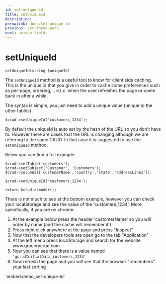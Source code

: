 ```yaml
---
id: set-unique-id
title: setUniqueId
description: 
permalink: docs/set-unique-id
previous: set-theme-path
next: unique-fields
---
```


# setUniqueId


<pre><code class="language-php">setUniqueId(string $uniqueId)</code></pre>
The <code>setUniqueId</code> method is a useful tool to know for client side caching. This is the unique id that you give in order to cache some preferences such as per-page, ordering,... e.t.c. when the user refreshes the page or come back in after a while.

The syntax is simple, you just need to add a unique value (unique to the other tables)

<pre><code class="language-php">$crud->setUniqueId('customers_1234');</code></pre>

By default the uniqueId is auto set by the hash of the URL so you don't have to. However there are cases that the URL is changing although we are referring to the same CRUD. In that case it is suggested to use the <code>setUniqueId</code> method.

Below you can find a full example:

<pre><code class="language-php">$crud->setTable('customers');
$crud->setSubject('Customer', 'Customers');
$crud->columns(['customerName','country','state','addressLine1']);

$crud->setUniqueId('customers_1234');

return $crud->render();</code></pre>

There is not much to see at the bottom example, however you can check your localStorage and see the value of the 'customers_1234'. More specifically, if you are on chrome:
<ol>
        <li>At the example below press the header 'customerName' so you will order by name (and the cache will remember it!)</li> 
	<li>Press right click anywhere at the page and press "Inspect"</li>
        <li>Now that the developers tools are open go to the tab "Application"</li>
        <li>At the left menu press localStorage and search for the website www.grocerycrud.com</li>
        <li>Now you can see that there is a value named <code>'gcrudInitialData_customers_1234'</code> </li>
        <li>Now refresh the page and you will see that the browser "remembers" your last sorting</li>
</ol>
`embed:demo_set-unique-id`